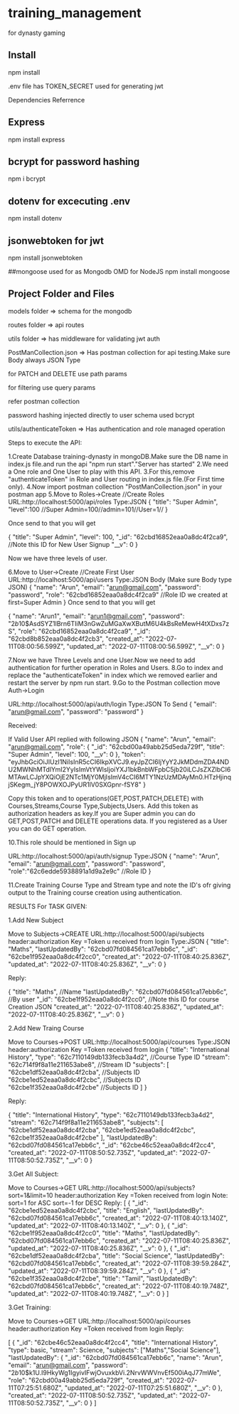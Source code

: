 # training_management
for dynasty gaming

## Install
npm install

.env file has TOKEN_SECRET used for generating jwt

Dependencies Referrence

## Express
npm install express

## bcrypt for password hashing
npm i bcrypt

## dotenv for excecuting .env  
npm install dotenv

## jsonwebtoken for jwt
npm install jsonwebtoken

##mongoose used for as Mongodb OMD for NodeJS
npm install mongoose

## Project Folder and Files
models folder => schema for the mongodb

routes folder => api routes

utils folder =>  has middleware for validating jwt auth

PostManCollection.json => Has postman collection for api testing.Make sure Body always JSON Type

for PATCH and DELETE use path params

for filtering use query params

refer postman collection

password hashing injected directly to user schema used bcrypt

utils/authenticateToken => Has authentication and role managed operation

Steps to execute the API:

1.Create Database training-dynasty in mongoDB.Make sure the DB name in index.js file.and run the api "npm run start"."Server has started"
2.We need a One role and One User to play with this API.
3.For this,remove "authenticateToken" in Role and User routing in index.js file.(For First time only).
4.Now import postman collection  "PostManCollection.json" in your postman app
5.Move to Roles->Create   //Create Roles
URL:http://localhost:5000/api/roles
Type:JSON
{
    "title": "Super Admin",  
    "level":100   //Super Admin=100//admin=101//User=1//
}

Once send to that you will get 

{
    "title": "Super Admin",
    "level": 100,
    "_id": "62cbd16852eaa0a8dc4f2ca9",   //Note this ID for New User Signup
    "__v": 0
}

Now we have three levels of user.

6.Move to User->Create   //Create First User
URL:http://localhost:5000/api/users
Type:JSON
Body (Make sure Body type JSON)
{
    "name": "Arun",
    "email": "arun@gmail.com",
    "password": "password",
    "role": "62cbd16852eaa0a8dc4f2ca9"     //Role ID we created at first=Super Admin
  }
Once send to that you will get 

{
    "name": "Arun1",
    "email": "arun1@gmail.com",
    "password": "$2b$10$AsdSYZ1lBrn6TIiM3nGwZuMGaXwXButM6U4kBsReMewH4tXDxs7zS",
    "role": "62cbd16852eaa0a8dc4f2ca9",
    "_id": "62cbd8b852eaa0a8dc4f2cb3",
    "created_at": "2022-07-11T08:00:56.599Z",
    "updated_at": "2022-07-11T08:00:56.599Z",
    "__v": 0
}

7.Now we have Three Levels and one User.Now we need to add authentication for further operation in Roles and Users.
8.Go to index and replace the "authenticateToken" in index which we removed earlier and restart the server by npm run start.
9.Go to the Postman collection move Auth->Login

URL:http://localhost:5000/api/auth/login
Type:JSON
To Send
{
    "email": "arun@gmail.com",
    "password": "password"
}

Received:

If Valid User API replied with following JSON
{
    "name": "Arun",
    "email": "arun@gmail.com",
    "role": {
        "_id": "62cbd00a49abb25d5eda729f",
        "title": "Super Admin",
        "level": 100,
        "__v": 0
    },
    "token": "eyJhbGciOiJIUzI1NiIsInR5cCI6IkpXVCJ9.eyJpZCI6IjYyY2JkMDdmZDA4NDU2MWNhMTdlYmI2YyIsImVtYWlsIjoiYXJ1bkBnbWFpbC5jb20iLCJsZXZlbCI6MTAwLCJpYXQiOjE2NTc1MjY0MjIsImV4cCI6MTY1NzUzMDAyMn0.HTzHjinqjSKegm_jY8POWXOJPyUR1lV0SXGpnr-fSY8"
}

Copy this token and to operations(GET,POST,PATCH,DELETE) with  Courses,Streams,Course Type,Subjects,Users.
Add this token as authorization headers as key.If you are Super admin you can do GET,POST,PATCH and DELETE operations data.
If you registered as a User you can do GET operation.

10.This role should be mentioned in Sign up 

URL:http://localhost:5000/api/auth/signup
Type:JSON
{
    "name":  "Arun",
    "email":  "arun@gmail.com",
    "password":  "password",
    "role":"62c6edde5938891a1d9a2e9c"   //Role ID
}

11.Create Training Course Type and Stream type and note the ID's ofr giving output to the Training course creation using authentication.



RESULTS For TASK GIVEN:

1.Add New Subject

Move to Subjects->CREATE
URL:http://localhost:5000/api/subjects
header:authorization Key =Token u received from login
Type:JSON
{
    "title": "Maths",
    "lastUpdatedBy": "62cbd07fd084561ca17ebb6c",
    "_id": "62cbe1f952eaa0a8dc4f2cc0",
    "created_at": "2022-07-11T08:40:25.836Z",
    "updated_at": "2022-07-11T08:40:25.836Z",
    "__v": 0
}

Reply:

{
    "title": "Maths",                                   //Name
    "lastUpdatedBy": "62cbd07fd084561ca17ebb6c",        //By user
    "_id": "62cbe1f952eaa0a8dc4f2cc0",                  //Note this ID for course Creation JSON
    "created_at": "2022-07-11T08:40:25.836Z",
    "updated_at": "2022-07-11T08:40:25.836Z",
    "__v": 0
}

2.Add New Traing Course

Move to Courses->POST
URL:http://localhost:5000/api/courses
Type:JSON
header:authorization Key =Token received from login
{
    "title":  "International History",
    "type":  "62c7110149db133fecb3a4d2",   //Course Type ID
    "stream": "62c714f9f8a11e211653abe8",  //Stream ID
    "subjects":  [
        "62cbe1df52eaa0a8dc4f2cba",   //Subjects ID
        "62cbe1ed52eaa0a8dc4f2cbc",    //Subjects ID
        "62cbe1f352eaa0a8dc4f2cbe"   //Subjects ID
    ]
  }

Reply:

{
    "title": "International History",
    "type": "62c7110149db133fecb3a4d2",
    "stream": "62c714f9f8a11e211653abe8",
    "subjects": [
        "62cbe1df52eaa0a8dc4f2cba",
        "62cbe1ed52eaa0a8dc4f2cbc",
        "62cbe1f352eaa0a8dc4f2cbe"
    ],
    "lastUpdatedBy": "62cbd07fd084561ca17ebb6c",
    "_id": "62cbe46c52eaa0a8dc4f2cc4",
    "created_at": "2022-07-11T08:50:52.735Z",
    "updated_at": "2022-07-11T08:50:52.735Z",
    "__v": 0
}

3.Get All Subject:

Move to Courses->GET
URL:http://localhost:5000/api/subjects?sort=1&limit=10
header:authorization Key =Token received from login
Note:
sort=1 for ASC
sort=-1 for DESC
Reply:
[
    {
        "_id": "62cbe1ed52eaa0a8dc4f2cbc",
        "title": "English",
        "lastUpdatedBy": "62cbd07fd084561ca17ebb6c",
        "created_at": "2022-07-11T08:40:13.140Z",
        "updated_at": "2022-07-11T08:40:13.140Z",
        "__v": 0
    },
    {
        "_id": "62cbe1f952eaa0a8dc4f2cc0",
        "title": "Maths",
        "lastUpdatedBy": "62cbd07fd084561ca17ebb6c",
        "created_at": "2022-07-11T08:40:25.836Z",
        "updated_at": "2022-07-11T08:40:25.836Z",
        "__v": 0
    },
    {
        "_id": "62cbe1df52eaa0a8dc4f2cba",
        "title": "Social Science",
        "lastUpdatedBy": "62cbd07fd084561ca17ebb6c",
        "created_at": "2022-07-11T08:39:59.284Z",
        "updated_at": "2022-07-11T08:39:59.284Z",
        "__v": 0
    },
    {
        "_id": "62cbe1f352eaa0a8dc4f2cbe",
        "title": "Tamil",
        "lastUpdatedBy": "62cbd07fd084561ca17ebb6c",
        "created_at": "2022-07-11T08:40:19.748Z",
        "updated_at": "2022-07-11T08:40:19.748Z",
        "__v": 0
    }
]


3.Get Training:

Move to Courses->GET
URL:http://localhost:5000/api/courses
header:authorization Key =Token received from login
Reply:

[
    {
        "_id": "62cbe46c52eaa0a8dc4f2cc4",
        "title": "International History",
        "type": basic,
        "stream": Science,
        "subjects": ["Maths","Social Science"],
        "lastUpdatedBy": {
            "_id": "62cbd07fd084561ca17ebb6c",
            "name": "Arun",
            "email": "arun@gmail.com",
            "password": "$2b$10$k1U.I9HkyWg1IgyivIFwjOvuxkbVi.2NrvWWVnvEf500iAqJ77mWe",
            "role": "62cbd00a49abb25d5eda729f",
            "created_at": "2022-07-11T07:25:51.680Z",
            "updated_at": "2022-07-11T07:25:51.680Z",
            "__v": 0
        },
        "created_at": "2022-07-11T08:50:52.735Z",
        "updated_at": "2022-07-11T08:50:52.735Z",
        "__v": 0
    }
]